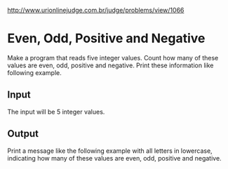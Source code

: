 http://www.urionlinejudge.com.br/judge/problems/view/1066

# Even, Odd, Positive and Negative

Make a program that reads five integer values. Count how many of these values
​​are even, odd, positive and negative. Print these information like following
example.

## Input

The input will be 5 integer values.

## Output

Print a message like the following example with all letters in lowercase,
indicating how many of these values ​​are even, odd, positive and negative.
